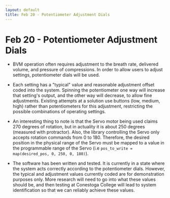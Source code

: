 ```yaml
---
layout: default
title: Feb 20 - Potentiometer Adjustment Dials
---
```

# Feb 20 - Potentiometer Adjustment Dials

- BVM operation often requires adjustment to the breath rate, delivered volume, and pressure of compressions. In order to allow users to adjust settings, potentiometer dials will be used.

- Each setting has a "typical" value and reasonable adjustment offset coded into the system. Spinning the potentiometer one way will increase that setting's output, and the other way will decrease, to allow fine adjustments. Existing attempts at a solution use buttons (low, medium, high) rather than potentiometers for this adjustment, restricting the possible combinations of operating settings.

- An interesting thing to note is that the Servo motor being used claims 270 degrees of rotation, but in actuality it is about 250 degrees (measured with protractor). Also, the library controlling the Servo only accepts rotation commands from 0 to 180. Therefore, the desired position in the physical range of the Servo must be mapped to a value in the programmable range of the Servo (i.e `pos_to_write = map(desired_pos, 0, 250, 0, 180)`).

- The software has been written and tested. It is currently in a state where the system acts correctly according to the potentiometer dials. However, the typical and adjustment values currently coded are for demonstration purposes only. More research will need to go into what these values should be, and then testing at Conestoga College will lead to system identification so that we can reliably achieve these values.
